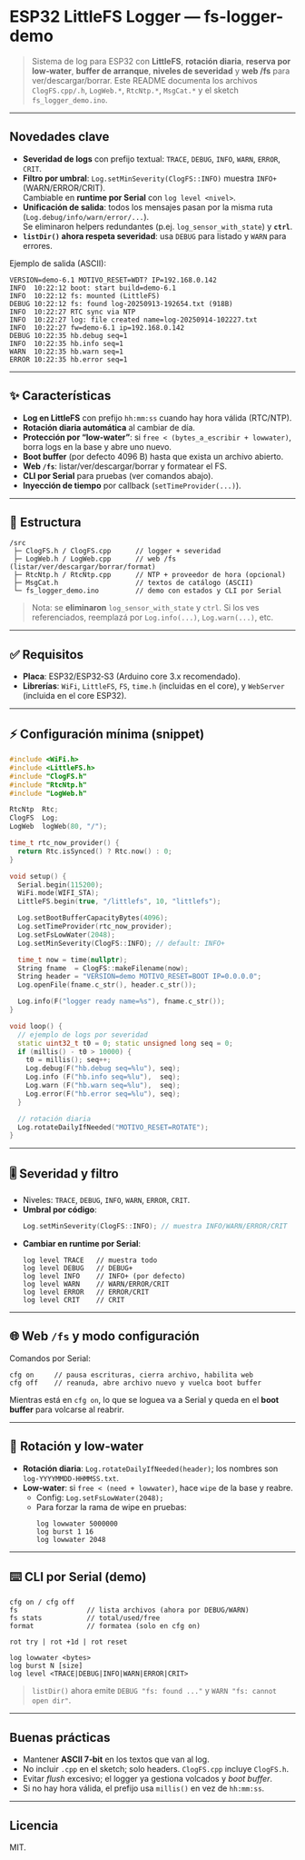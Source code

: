# ESP32 LittleFS Logger — fs-logger-demo

> Sistema de log para ESP32 con **LittleFS**, **rotación diaria**, **reserva por low‑water**, **buffer de arranque**, **niveles de severidad** y **web /fs** para ver/descargar/borrar. Este README documenta los archivos `ClogFS.cpp/.h`, `LogWeb.*`, `RtcNtp.*`, `MsgCat.*` y el sketch `fs_logger_demo.ino`.

---

## Novedades clave
- **Severidad de logs** con prefijo textual: `TRACE`, `DEBUG`, `INFO`, `WARN`, `ERROR`, `CRIT`.
- **Filtro por umbral**: `Log.setMinSeverity(ClogFS::INFO)` muestra `INFO+` (WARN/ERROR/CRIT).  
  Cambiable en **runtime por Serial** con `log level <nivel>`.
- **Unificación de salida**: todos los mensajes pasan por la misma ruta (`Log.debug/info/warn/error/...`).  
  Se eliminaron helpers redundantes (p.ej. `log_sensor_with_state`) y **`ctrl`**.
- **`listDir()` ahora respeta severidad**: usa `DEBUG` para listado y `WARN` para errores.

Ejemplo de salida (ASCII):
```
VERSION=demo-6.1 MOTIVO_RESET=WDT? IP=192.168.0.142
INFO  10:22:12 boot: start build=demo-6.1
INFO  10:22:12 fs: mounted (LittleFS)
DEBUG 10:22:12 fs: found log-20250913-192654.txt (918B)
INFO  10:22:27 RTC sync via NTP
INFO  10:22:27 log: file created name=log-20250914-102227.txt
INFO  10:22:27 fw=demo-6.1 ip=192.168.0.142
DEBUG 10:22:35 hb.debug seq=1
INFO  10:22:35 hb.info seq=1
WARN  10:22:35 hb.warn seq=1
ERROR 10:22:35 hb.error seq=1
```

---

## ✨ Características
- **Log en LittleFS** con prefijo `hh:mm:ss` cuando hay hora válida (RTC/NTP).
- **Rotación diaria automática** al cambiar de día.
- **Protección por “low‑water”**: si `free < (bytes_a_escribir + lowwater)`, borra logs en la base y abre uno nuevo.
- **Boot buffer** (por defecto 4096 B) hasta que exista un archivo abierto.
- **Web `/fs`**: listar/ver/descargar/borrar y formatear el FS.
- **CLI por Serial** para pruebas (ver comandos abajo).
- **Inyección de tiempo** por callback (`setTimeProvider(...)`).

---

## 🧩 Estructura
```
/src
 ├─ ClogFS.h / ClogFS.cpp      // logger + severidad
 ├─ LogWeb.h / LogWeb.cpp      // web /fs (listar/ver/descargar/borrar/format)
 ├─ RtcNtp.h / RtcNtp.cpp      // NTP + proveedor de hora (opcional)
 ├─ MsgCat.h                   // textos de catálogo (ASCII)
 └─ fs_logger_demo.ino         // demo con estados y CLI por Serial
```

> Nota: se **eliminaron** `log_sensor_with_state` y `ctrl`. Si los ves referenciados, reemplazá por `Log.info(...)`, `Log.warn(...)`, etc.

---

## ✅ Requisitos
- **Placa**: ESP32/ESP32‑S3 (Arduino core 3.x recomendado).
- **Librerías**: `WiFi`, `LittleFS`, `FS`, `time.h` (incluidas en el core), y `WebServer` (incluida en el core ESP32).

---

## ⚡ Configuración mínima (snippet)
```cpp
#include <WiFi.h>
#include <LittleFS.h>
#include "ClogFS.h"
#include "RtcNtp.h"
#include "LogWeb.h"

RtcNtp  Rtc;
ClogFS  Log;
LogWeb  logWeb(80, "/");

time_t rtc_now_provider() {
  return Rtc.isSynced() ? Rtc.now() : 0;
}

void setup() {
  Serial.begin(115200);
  WiFi.mode(WIFI_STA);
  LittleFS.begin(true, "/littlefs", 10, "littlefs");

  Log.setBootBufferCapacityBytes(4096);
  Log.setTimeProvider(rtc_now_provider);
  Log.setFsLowWater(2048);
  Log.setMinSeverity(ClogFS::INFO); // default: INFO+

  time_t now = time(nullptr);
  String fname  = ClogFS::makeFilename(now);
  String header = "VERSION=demo MOTIVO_RESET=BOOT IP=0.0.0.0";
  Log.openFile(fname.c_str(), header.c_str());

  Log.info(F("logger ready name=%s"), fname.c_str());
}

void loop() {
  // ejemplo de logs por severidad
  static uint32_t t0 = 0; static unsigned long seq = 0;
  if (millis() - t0 > 10000) {
    t0 = millis(); seq++;
    Log.debug(F("hb.debug seq=%lu"), seq);
    Log.info (F("hb.info seq=%lu"),  seq);
    Log.warn (F("hb.warn seq=%lu"),  seq);
    Log.error(F("hb.error seq=%lu"), seq);
  }

  // rotación diaria
  Log.rotateDailyIfNeeded("MOTIVO_RESET=ROTATE");
}
```

---

## 🎚️ Severidad y filtro
- Niveles: `TRACE`, `DEBUG`, `INFO`, `WARN`, `ERROR`, `CRIT`.
- **Umbral por código**:
  ```cpp
  Log.setMinSeverity(ClogFS::INFO); // muestra INFO/WARN/ERROR/CRIT
  ```
- **Cambiar en runtime por Serial**:
  ```
  log level TRACE   // muestra todo
  log level DEBUG   // DEBUG+
  log level INFO    // INFO+ (por defecto)
  log level WARN    // WARN/ERROR/CRIT
  log level ERROR   // ERROR/CRIT
  log level CRIT    // CRIT
  ```

---

## 🌐 Web `/fs` y modo configuración
Comandos por Serial:
```
cfg on     // pausa escrituras, cierra archivo, habilita web
cfg off    // reanuda, abre archivo nuevo y vuelca boot buffer
```
Mientras está en `cfg on`, lo que se loguea va a Serial y queda en el **boot buffer** para volcarse al reabrir.

---

## 🔁 Rotación y low‑water
- **Rotación diaria**: `Log.rotateDailyIfNeeded(header)`; los nombres son `log-YYYYMMDD-HHMMSS.txt`.
- **Low‑water**: si `free < (need + lowwater)`, hace `wipe` de la base y reabre.
  - Config: `Log.setFsLowWater(2048);`
  - Para forzar la rama de wipe en pruebas:
    ```
    log lowwater 5000000
    log burst 1 16
    log lowwater 2048
    ```

---

## ⌨️ CLI por Serial (demo)
```
cfg on / cfg off
fs                 // lista archivos (ahora por DEBUG/WARN)
fs stats           // total/used/free
format             // formatea (solo en cfg on)

rot try | rot +1d | rot reset

log lowwater <bytes>
log burst N [size]
log level <TRACE|DEBUG|INFO|WARN|ERROR|CRIT>
```

> `listDir()` ahora emite `DEBUG "fs: found ..."` y `WARN "fs: cannot open dir"`.

---

## Buenas prácticas
- Mantener **ASCII 7‑bit** en los textos que van al log.
- No incluir `.cpp` en el sketch; solo headers. `ClogFS.cpp` incluye `ClogFS.h`.
- Evitar *flush* excesivo; el logger ya gestiona volcados y *boot buffer*.
- Si no hay hora válida, el prefijo usa `millis()` en vez de `hh:mm:ss`.

---

## Licencia
MIT.
